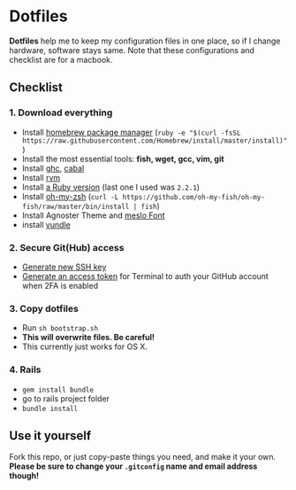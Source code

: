 # Dotfiles

**Dotfiles** help me to keep my configuration files in one place, so if I change hardware, software stays same.
Note that these configurations and checklist are for a macbook.

## Checklist

### 1. Download everything

- Install [homebrew package manager](http://brew.sh/) (`ruby -e "$(curl -fsSL https://raw.githubusercontent.com/Homebrew/install/master/install)"`)
- Install the most essential tools: __fish, wget, gcc, vim, git__
- Install [ghc](https://www.haskell.org/ghc/), [cabal](https://www.haskell.org/cabal/)
- Install [rvm](https://rvm.io/)
- Install [a Ruby version](https://rvm.io/rvm/basics) (last one I used was `2.2.1`)
- Install [oh-my-zsh](https://github.com/oh-my-fish/oh-my-fish/) (`curl -L https://github.com/oh-my-fish/oh-my-fish/raw/master/bin/install | fish`)
- Install Agnoster Theme and [meslo Font](https://github.com/powerline/fonts/blob/master/Meslo/Meslo%20LG%20M%20DZ%20Regular%20for%20Powerline.otf)
- install [vundle](https://github.com/gmarik/Vundle.vim)

### 2. Secure Git(Hub) access

- [Generate new SSH key](https://help.github.com/articles/generating-ssh-keys/)
- [Generate an access token](https://help.github.com/articles/creating-an-access-token-for-command-line-use/) for Terminal to auth your GitHub account when 2FA is enabled

### 3. Copy dotfiles

- Run `sh bootstrap.sh`
- **This will overwrite files. Be careful!**
- This currently just works for OS X.

### 4. Rails

- `gem install bundle`
- go to rails project folder
- `bundle install`

## Use it yourself

Fork this repo, or just copy-paste things you need, and make it your own. **Please be sure to change your `.gitconfig` name and email address though!**
